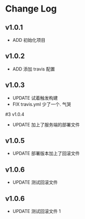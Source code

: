 # Change Log

## v1.0.1

- ADD 初始化项目

## v1.0.2

- ADD 添加 travis 配置

## v1.0.3

- UPDATE 试着触发构建
- FIX travis.yml 少了一个. 气哭

#3 v1.0.4

- UPDATE 加上了服务端的部署文件

## v1.0.5

- UPDATE 部署版本加上了回滚文件

## v1.0.6

- UPDATE 测试回滚文件

## v1.0.6

- UPDATE 测试回滚文件 1
